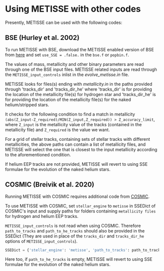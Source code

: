 # Using METISSE with other codes


Presently, METISSE can be used with the following codes: 

## BSE (Hurley et al. 2002)

To run METISSE with BSE, download the METISSE enabled version of BSE from [here](https://github.com/poojanagrawal/BSE-METISSE) and set `use_SSE = .false.` in the `bse.f` or `popbin.f`. 

The values of mass, metallicity and other binary parameters are read through one of the BSE input files. 
METISSE related inputs are read through the `METISSE_input_controls` inlist in the *evolve_metisse.in* file. 

METISSE looks for files(s) ending with *metallicity.in* in the paths provided through 'tracks_dir' and 'tracks_dir_he' where 'tracks_dir' is for providing the location of the metallicity file(s) for hydrogen star and  'tracks_dir_he' is for providing the location of the metallicity file(s) for the naked helium/stripped stars.

It checks for the following condition to find a match in metallicity 
`(abs(Z_input-Z_required)/MIN(Z_input,Z_required)) > Z_accuracy_limit`, 
 where `Z_input` is the metallicity value of the tracks (contained in the metallicity file) and `Z_required` is the value we want.

For a grid of stellar tracks, containing sets of stellar tracks with different metallicities, the above paths can contain a list of metallicity files, and METISSE will select the one that is closest to the input metallicity according to the aforementioned condition. 

If helium EEP tracks are not provided, METISSE will revert to using SSE formulae for the evolution of the naked helium stars.


## COSMIC (Breivik et al. 2020) 

Running METISSE with COSMIC requires additional code from [COSMIC](https://github.com/COSMIC-PopSynth/COSMIC).


To use METISSE with COSMIC, set `stellar_engine` to `metisse` in SSEDict of COSMIC's input and supply paths for folders containing `metallicity files` for hydrogen and helium EEP tracks. 


`METISSE_input_controls` is not read when using COSMIC. Therefore `path_to_tracks` and `path_to_he_tracks` should also be provided in the SSEDict (They are used in place of the `tracks_dir`  and `tracks_dir_he` options of `METISSE_input_controls`). 


``` python
SSEDict = {'stellar_engine': 'metisse', 'path_to_tracks': path_to_tracks, 'path_to_he_tracks':path_to_he_tracks }
```

Here too, if `path_to_he_tracks` is empty, METISSE will revert to using SSE formulae for the evolution of the naked helium stars.


